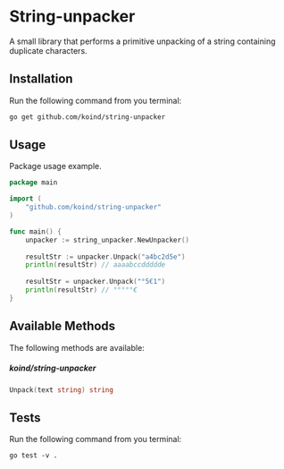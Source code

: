 # String-unpacker

A small library that performs a primitive unpacking of a string containing duplicate characters.


## Installation

Run the following command from you terminal:


 ```bash
 go get github.com/koind/string-unpacker
 ```

## Usage

Package usage example.

```go
package main

import (
	"github.com/koind/string-unpacker"
)

func main() {
	unpacker := string_unpacker.NewUnpacker()
	
	resultStr := unpacker.Unpack("a4bc2d5e")
	println(resultStr) // aaaabccddddde
	
	resultStr = unpacker.Unpack("°5€1")
	println(resultStr) // °°°°°€
}
```

## Available Methods

The following methods are available:

##### koind/string-unpacker

```go
Unpack(text string) string
```

## Tests

Run the following command from you terminal:

```
go test -v .
```